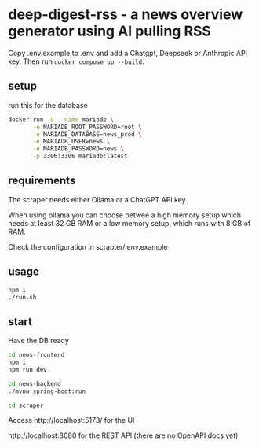 # deep-digest-rss - a news overview generator using AI pulling RSS

Copy .env.example to .env and add a Chatgpt, Deepseek or Anthropic API key. Then run `docker compose up --build`.

## setup

run this for the database

```bash
docker run -d --name mariadb \
       -e MARIADB_ROOT_PASSWORD=root \
       -e MARIADB_DATABASE=news_prod \
       -e MARIADB_USER=news \
       -e MARIADB_PASSWORD=news \
       -p 3306:3306 mariadb:latest
```
## requirements

The scraper needs either Ollama or a ChatGPT API key.

When using ollama you can choose betwee a high memory setup which needs at least 32 GB RAM or a low memory setup, which runs with 8 GB of RAM.

Check the configuration in scrapter/.env.example

## usage

```bash
npm i
./run.sh
```


## start

Have the DB ready

```bash
cd news-frontend
npm i
npm run dev

cd news-backend
./mvnw spring-boot:run

cd scraper
```

Access http://localhost:5173/ for the UI

http://localhost:8080 for the REST API (there are no OpenAPI docs yet)
